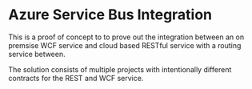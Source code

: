 # Azure Service Bus Integration
This is a proof of concept to to prove out the integration between an on premsise WCF service and cloud based RESTful service with a routing service between.

The solution consists of multiple projects with intentionally different contracts for the REST and WCF service.